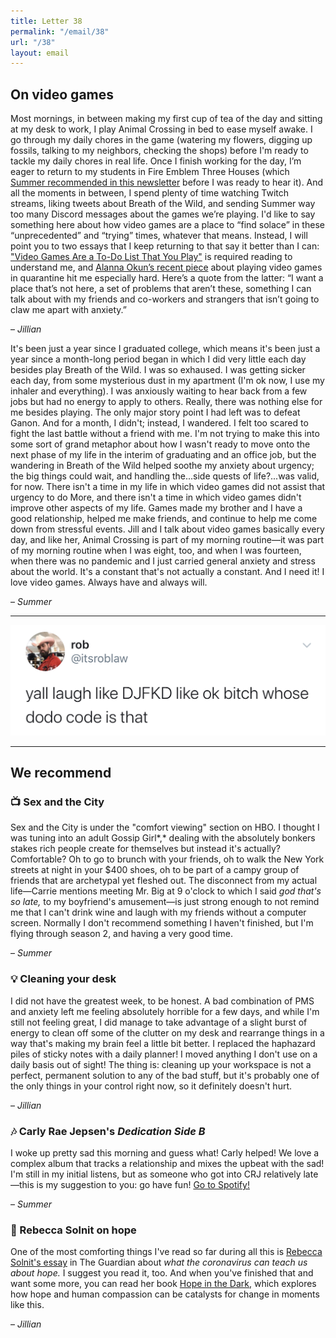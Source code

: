 ```yaml
---
title: Letter 38
permalink: "/email/38"
url: "/38"
layout: email
---
```


## On video games

Most mornings, in between making my first cup of tea of the day and sitting at my desk to work, I play Animal Crossing in bed to ease myself awake. I go through my daily chores in the game (watering my flowers, digging up fossils, talking to my neighbors, checking the shops) before I'm ready to tackle my daily chores in real life. Once I finish working for the day, I’m eager to return to my students in Fire Emblem Three Houses (which [Summer recommended in this newsletter](https://letterstosummer.com/21) before I was ready to hear it). And all the moments in between, I spend plenty of time watching Twitch streams, liking tweets about Breath of the Wild, and sending Summer way too many Discord messages about the games we’re playing. I'd like to say something here about how video games are a place to “find solace” in these “unprecedented” and “trying” times, whatever that means. Instead, I will point you to two essays that I keep returning to that say it better than I can: ["Video Games Are a To-Do List That You Play"](https://www.thecut.com/2020/02/video-games-are-a-to-do-list-you-play.html) is required reading to understand me, and [Alanna Okun’s recent piece](https://www.vox.com/the-goods/2020/5/12/21241735/nintendo-switch-animal-crossing-video-games-coronavirus-quarantine) about playing video games in quarantine hit me especially hard. Here’s a quote from the latter: “I want a place that’s not here, a set of problems that aren’t these, something I can talk about with my friends and co-workers and strangers that isn’t going to claw me apart with anxiety.”

– *Jillian*

It's been just a year since I graduated college, which means it's been just a year since a month-long period began in which I did very little each day besides play Breath of the Wild. I was so exhaused. I was getting sicker each day, from some mysterious dust in my apartment (I'm ok now, I use my inhaler and everything). I was anxiously waiting to hear back from a few jobs but had no energy to apply to others. Really, there was nothing else for me besides playing. The only major story point I had left was to defeat Ganon. And for a month, I didn't; instead, I wandered. I felt too scared to fight the last battle without a friend with me. I'm not trying to make this into some sort of grand metaphor about how I wasn't ready to move onto the next phase of my life in the interim of graduating and an office job, but the wandering in Breath of the Wild helped soothe my anxiety about urgency; the big things could wait, and handling the...side quests of life?...was valid, for now. There isn't a time in my life in which video games did not assist that urgency to do More, and there isn't a time in which video games didn't improve other aspects of my life. Games made my brother and I have a good relationship, helped me make friends, and continue to help me come down from stressful events. Jill and I talk about video games basically every day, and like her, Animal Crossing is part of my morning routine—it was part of my morning routine when I was eight, too, and when I was fourteen, when there was no pandemic and I just carried general anxiety and stress about the world. It's a constant that's not actually a constant. And I need it! I love video games. Always have and always will.

– *Summer*

<hr>

<a href="https://twitter.com/itsroblaw/status/1260373152074522624?s=12">
  <img src="/assets/images/tweets/38.jpeg" class="tweet">
</a>

<hr>

## We recommend

### 📺 Sex and the City

Sex and the City is under the "comfort viewing" section on HBO. I thought I was tuning into an adult Gossip Girl*,* dealing with the absolutely bonkers stakes rich people create for themselves but instead it's actually? Comfortable? Oh to go to brunch with your friends, oh to walk the New York streets at night in your $400 shoes, oh to be part of a campy group of friends that are archetypal yet fleshed out. The disconnect from my actual life—Carrie mentions meeting Mr. Big at 9 o'clock to which I said *god that's so late,* to my boyfriend's amusement—is just strong enough to not remind me that I can't drink wine and laugh with my friends without a computer screen. Normally I don't recommend something I haven't finished, but I'm flying through season 2, and having a very good time.   

– *Summer*

### 💡 Cleaning your desk

I did not have the greatest week, to be honest. A bad combination of PMS and anxiety left me feeling absolutely horrible for a few days, and while I'm still not feeling great, I did manage to take advantage of a slight burst of energy to clean off some of the clutter on my desk and rearrange things in a way that's making my brain feel a little bit better. I replaced the haphazard piles of sticky notes with a daily planner! I moved anything I don't use on a daily basis out of sight! The thing is: cleaning up your workspace is not a perfect, permanent solution to any of the bad stuff, but it's probably one of the only things in your control right now, so it definitely doesn't hurt.

– *Jillian*

### 🎶 Carly Rae Jepsen's *Dedication Side B*

I woke up pretty sad this morning and guess what! Carly helped! We love a complex album that tracks a relationship and mixes the upbeat with the sad! I'm still in my initial listens, but as someone who got into CRJ relatively late—this is my suggestion to you: go have fun! [Go to Spotify!](https://open.spotify.com/album/7oHKKCXCFIv3J1Yh5F08pu)

– *Summer*

### 📖 Rebecca Solnit on hope

One of the most comforting things I've read so far during all this is [Rebecca Solnit's essay](https://www.theguardian.com/world/2020/apr/07/what-coronavirus-can-teach-us-about-hope-rebecca-solnit) in The Guardian about *what the coronavirus can teach us about hope.* I suggest you read it, too. And when you've finished that and want some more, you can read her book [Hope in the Dark](https://www.indiebound.org/book/9781608465767), which explores how hope and human compassion can be catalysts for change in moments like this.

– *Jillian*
